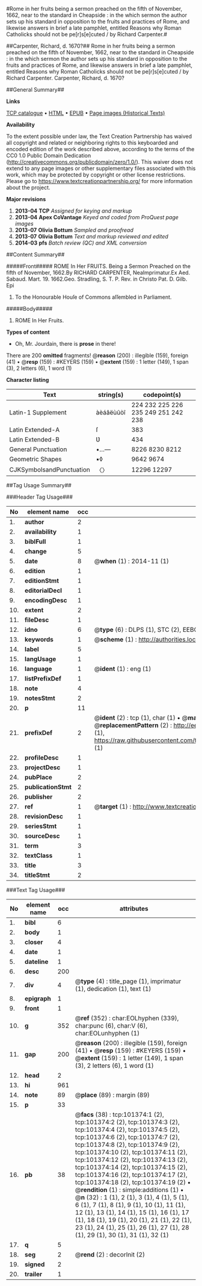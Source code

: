 #Rome in her fruits being a sermon preached on the fifth of November, 1662, near to the standard in Cheapside : in the which sermon the author sets up his standard in opposition to the fruits and practices of Rome, and likewise answers in brief a late pamphlet, entitled Reasons why Roman Catholicks should not be pe[r]s[e]cuted / by Richard Carpenter.#

##Carpenter, Richard, d. 1670?##
Rome in her fruits being a sermon preached on the fifth of November, 1662, near to the standard in Cheapside : in the which sermon the author sets up his standard in opposition to the fruits and practices of Rome, and likewise answers in brief a late pamphlet, entitled Reasons why Roman Catholicks should not be pe[r]s[e]cuted / by Richard Carpenter.
Carpenter, Richard, d. 1670?

##General Summary##

**Links**

[TCP catalogue](http://www.ota.ox.ac.uk/tcp/)  • 
[HTML](http://tei.it.ox.ac.uk/tcp/Texts-HTML/free/A34/A34540.html)  • 
[EPUB](http://tei.it.ox.ac.uk/tcp/Texts-EPUB/free/A34/A34540.epub) • 
[Page images (Historical Texts)](https://historicaltexts.jisc.ac.uk/eebo-13687525e)

**Availability**

To the extent possible under law, the Text Creation Partnership has waived all copyright and related or neighboring rights to this keyboarded and encoded edition of the work described above, according to the terms of the CC0 1.0 Public Domain Dedication (http://creativecommons.org/publicdomain/zero/1.0/). This waiver does not extend to any page images or other supplementary files associated with this work, which may be protected by copyright or other license restrictions. Please go to https://www.textcreationpartnership.org/ for more information about the project.

**Major revisions**

1. __2013-04__ __TCP__ *Assigned for keying and markup*
1. __2013-04__ __Apex CoVantage__ *Keyed and coded from ProQuest page images*
1. __2013-07__ __Olivia Bottum__ *Sampled and proofread*
1. __2013-07__ __Olivia Bottum__ *Text and markup reviewed and edited*
1. __2014-03__ __pfs__ *Batch review (QC) and XML conversion*

##Content Summary##

#####Front#####
ROME In Her FRUITS. Being a Sermon Preached on the fifth of November, 1662.By RICHARD CARPENTER, NeaImprimatur.Ex Aed. Sabaud. Mart. 19. 1662.Geo. Stradling, S. T. P. Rev. in Christo Pat. D. Gilb. Epi
1. To the Honourable Houſe of Commons aſſembled in Parliament.

#####Body#####

1. ROME In Her Fruits.

**Types of content**

  * Oh, Mr. Jourdain, there is **prose** in there!

There are 200 **omitted** fragments! 
 @__reason__ (200) : illegible (159), foreign (41)  •  @__resp__ (159) : #KEYERS (159)  •  @__extent__ (159) : 1 letter (149), 1 span (3), 2 letters (6), 1 word (1)

**Character listing**


|Text|string(s)|codepoint(s)|
|---|---|---|
|Latin-1 Supplement|àèáâëùûòî|224 232 225 226 235 249 251 242 238|
|Latin Extended-A|ſ|383|
|Latin Extended-B|Ʋ|434|
|General Punctuation|•…—|8226 8230 8212|
|Geometric Shapes|▪◊|9642 9674|
|CJKSymbolsandPunctuation|〈〉|12296 12297|

##Tag Usage Summary##

###Header Tag Usage###

|No|element name|occ|attributes|
|---|---|---|---|
|1.|__author__|2||
|2.|__availability__|1||
|3.|__biblFull__|1||
|4.|__change__|5||
|5.|__date__|8| @__when__ (1) : 2014-11 (1)|
|6.|__edition__|1||
|7.|__editionStmt__|1||
|8.|__editorialDecl__|1||
|9.|__encodingDesc__|1||
|10.|__extent__|2||
|11.|__fileDesc__|1||
|12.|__idno__|6| @__type__ (6) : DLPS (1), STC (2), EEBO-CITATION (1), OCLC (1), VID (1)|
|13.|__keywords__|1| @__scheme__ (1) : http://authorities.loc.gov/ (1)|
|14.|__label__|5||
|15.|__langUsage__|1||
|16.|__language__|1| @__ident__ (1) : eng (1)|
|17.|__listPrefixDef__|1||
|18.|__note__|4||
|19.|__notesStmt__|2||
|20.|__p__|11||
|21.|__prefixDef__|2| @__ident__ (2) : tcp (1), char (1)  •  @__matchPattern__ (2) : ([0-9\-]+):([0-9IVX]+) (1), (.+) (1)  •  @__replacementPattern__ (2) : http://eebo.chadwyck.com/downloadtiff?vid=$1&page=$2 (1), https://raw.githubusercontent.com/textcreationpartnership/Texts/master/tcpchars.xml#$1 (1)|
|22.|__profileDesc__|1||
|23.|__projectDesc__|1||
|24.|__pubPlace__|2||
|25.|__publicationStmt__|2||
|26.|__publisher__|2||
|27.|__ref__|1| @__target__ (1) : http://www.textcreationpartnership.org/docs/. (1)|
|28.|__revisionDesc__|1||
|29.|__seriesStmt__|1||
|30.|__sourceDesc__|1||
|31.|__term__|3||
|32.|__textClass__|1||
|33.|__title__|3||
|34.|__titleStmt__|2||


###Text Tag Usage###

|No|element name|occ|attributes|
|---|---|---|---|
|1.|__bibl__|6||
|2.|__body__|1||
|3.|__closer__|4||
|4.|__date__|1||
|5.|__dateline__|1||
|6.|__desc__|200||
|7.|__div__|4| @__type__ (4) : title_page (1), imprimatur (1), dedication (1), text (1)|
|8.|__epigraph__|1||
|9.|__front__|1||
|10.|__g__|352| @__ref__ (352) : char:EOLhyphen (339), char:punc (6), char:V (6), char:EOLunhyphen (1)|
|11.|__gap__|200| @__reason__ (200) : illegible (159), foreign (41)  •  @__resp__ (159) : #KEYERS (159)  •  @__extent__ (159) : 1 letter (149), 1 span (3), 2 letters (6), 1 word (1)|
|12.|__head__|2||
|13.|__hi__|961||
|14.|__note__|89| @__place__ (89) : margin (89)|
|15.|__p__|33||
|16.|__pb__|38| @__facs__ (38) : tcp:101374:1 (2), tcp:101374:2 (2), tcp:101374:3 (2), tcp:101374:4 (2), tcp:101374:5 (2), tcp:101374:6 (2), tcp:101374:7 (2), tcp:101374:8 (2), tcp:101374:9 (2), tcp:101374:10 (2), tcp:101374:11 (2), tcp:101374:12 (2), tcp:101374:13 (2), tcp:101374:14 (2), tcp:101374:15 (2), tcp:101374:16 (2), tcp:101374:17 (2), tcp:101374:18 (2), tcp:101374:19 (2)  •  @__rendition__ (1) : simple:additions (1)  •  @__n__ (32) : 1 (1), 2 (1), 3 (1), 4 (1), 5 (1), 6 (1), 7 (1), 8 (1), 9 (1), 10 (1), 11 (1), 12 (1), 13 (1), 14 (1), 15 (1), 16 (1), 17 (1), 18 (1), 19 (1), 20 (1), 21 (1), 22 (1), 23 (1), 24 (1), 25 (1), 26 (1), 27 (1), 28 (1), 29 (1), 30 (1), 31 (1), 32 (1)|
|17.|__q__|5||
|18.|__seg__|2| @__rend__ (2) : decorInit (2)|
|19.|__signed__|2||
|20.|__trailer__|1||
